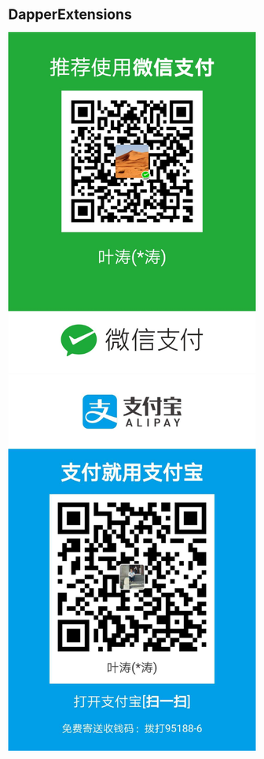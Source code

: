 # DapperExtensions

<img src="https://github.com/znyet/img/blob/master/wx.jpg?raw=true" />
<img src="https://github.com/znyet/img/blob/master/zfb.jpg?raw=true" />
